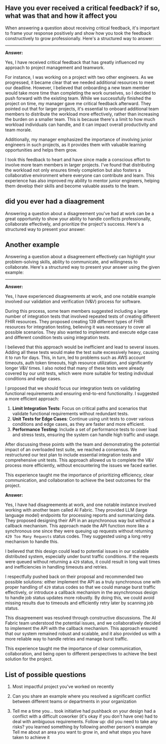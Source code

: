 ## Have you ever received a critical feedback? if so, what was that and how it affect you
When answering a question about receiving critical feedback, it's important to frame your response positively and show how you took the feedback constructively to grow professionally. Here's a structured way to answer:

---

**Answer:**

Yes, I have received critical feedback that has greatly influenced my approach to project management and teamwork.

For instance, I was working on a project with two other engineers. As we progressed, it became clear that we needed additional resources to meet our deadline. However, I believed that onboarding a new team member would take more time than completing the work ourselves, so I decided to push forward with the existing team. While we successfully finished the project on time, my manager gave me critical feedback afterward. They pointed out that for larger projects, it's essential to onboard additional team members to distribute the workload more effectively, rather than increasing the burden on a smaller team. This is because there's a limit to how much workload individuals can handle, and it can impact overall productivity and team morale.

Additionally, my manager emphasized the importance of involving junior engineers in such projects, as it provides them with valuable learning opportunities and helps them grow.

I took this feedback to heart and have since made a conscious effort to involve more team members in larger projects. I've found that distributing the workload not only ensures timely completion but also fosters a collaborative environment where everyone can contribute and learn. This experience has also improved my ability to mentor junior engineers, helping them develop their skills and become valuable assets to the team.

## did you ever had a diaagrement
Answering a question about a disagreement you've had at work can be a great opportunity to show your ability to handle conflicts professionally, collaborate effectively, and prioritize the project's success. Here's a structured way to present your answer:

## Another example
Answering a question about a disagreement effectively can highlight your problem-solving skills, ability to communicate, and willingness to collaborate. Here's a structured way to present your answer using the given example:

---

**Answer:**

Yes, I have experienced disagreements at work, and one notable example involved our validation and verification (V&V) process for software.

During this process, some team members suggested including a large number of integration tests that involved repeated tests of creating different FHIR resources. They proposed creating 139 different types of FHIR resources for integration testing, believing it was necessary to cover all possible scenarios. They also wanted to implement and execute edge case and different condition tests using integration tests.

I believed that this approach would be inefficient and lead to several issues. Adding all these tests would make the test suite excessively heavy, causing it to run for days. This, in turn, led to problems such as AWS account timeouts, auth token timeouts, high resource utilization, and significantly longer V&V times. I also noted that many of these tests were already covered by our unit tests, which were more suitable for testing individual conditions and edge cases.

I proposed that we should focus our integration tests on validating functional requirements and ensuring end-to-end functionality. I suggested a more efficient approach:
1. **Limit Integration Tests**: Focus on critical paths and scenarios that validate functional requirements without redundant tests.
2. **Unit Tests for Edge Cases**: Continue using unit tests to cover various conditions and edge cases, as they are faster and more efficient.
3. **Performance Testing**: Include a set of performance tests to cover load and stress tests, ensuring the system can handle high traffic and usage.

After discussing these points with the team and demonstrating the potential impact of an overloaded test suite, we reached a consensus. We restructured our test plan to include essential integration tests and comprehensive unit tests. This approach allowed us to complete the V&V process more efficiently, without encountering the issues we faced earlier.

This experience taught me the importance of prioritizing efficiency, clear communication, and collaboration to achieve the best outcomes for the project.


**Answer:**

Yes, I have had disagreements at work, and one notable instance involved working with another team called AI Fabric. They provided LLM (large language model) endpoints for processing reports and summarizing data. They proposed designing their API in an asynchronous way but without a callback mechanism. This approach made the API function more like a synchronous one since they were queuing up requests without returning `429 Too Many Requests` status codes. They suggested using a long retry mechanism to handle this.

I believed that this design could lead to potential issues in our scalable distributed system, especially under burst traffic conditions. If the requests were queued without returning a `429` status, it could result in long wait times and inefficiencies in handling timeouts and retries. 

I respectfully pushed back on their proposal and recommended two possible solutions: either implement the API as a truly synchronous one with proper handling of `429` status codes so that we could manage burst traffic effectively, or introduce a callback mechanism in the asynchronous design to handle job status updates more robustly. By doing this, we could avoid missing results due to timeouts and efficiently retry later by scanning job status.

This disagreement was resolved through constructive discussions. The AI Fabric team understood the potential issues, and we collaboratively decided to implement the API with the callback mechanism. This approach ensured that our system remained robust and scalable, and it also provided us with a more reliable way to handle retries and manage burst traffic.

This experience taught me the importance of clear communication, collaboration, and being open to different perspectives to achieve the best solution for the project.

## List of possible questions 
1. Most impactful project you've worked on recently
2. Can you share an example where you resolved a significant conflict between different teams or departments in your organization

3. Tell me a time you...
took initiative
had pushback on your design
had a conflict with a difficult coworker (it's okay if you don't have one)
had to deal with ambiguous requirements. Follow up: did you need to take any risks?
you learned something by following another person's example
Tell me about an area you want to grow in, and what steps you have taken to achieve it
